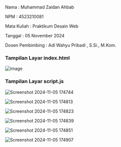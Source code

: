 <title>LAPORAN PRAKTIKUM</title>

<title>TAILWIND CSS</title>


Nama             : Muhammad Zaidan Ahbab

NPM              : 4523210081

Mata Kuliah	     : Praktikum Desain Web

Tanggal          : 05 November 2024

Dosen Pembimbing : Adi Wahyu Pribadi , S.Si., M.Kom.

<h3>Tampilan Layar index.html</h3>

![image](https://github.com/user-attachments/assets/869b9e20-9b5a-4a96-afab-1917d6aa6d03)


<h3>Tampilan Layar script.js</h3>

![Screenshot 2024-11-05 174744](https://github.com/user-attachments/assets/4e8a8169-a16e-422c-be8b-91d53fbb3983)

![Screenshot 2024-11-05 174813](https://github.com/user-attachments/assets/50e8eef9-424c-472f-b61e-22bde1e992c5)

![Screenshot 2024-11-05 174823](https://github.com/user-attachments/assets/79513c6b-3bd2-453e-8014-69d9d321f7fd)

![Screenshot 2024-11-05 174839](https://github.com/user-attachments/assets/80e07af4-7c94-43c6-b9c3-1a734cc2e9be)

![Screenshot 2024-11-05 174851](https://github.com/user-attachments/assets/ca403d32-9fdd-4930-86da-50faae3e35bf)

![Screenshot 2024-11-05 174907](https://github.com/user-attachments/assets/ad0e5280-c5da-4126-b234-8c1a8d060e94)
